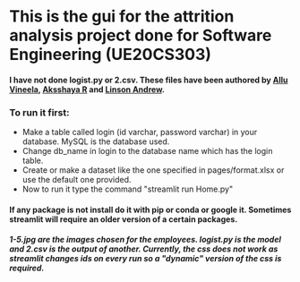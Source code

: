 # This is the gui for the attrition analysis project done for Software Engineering (UE20CS303)

#### I have not done logist.py or 2.csv. These files have been authored by [Allu Vineela](https://github.com/alluvineela), [Aksshaya R](https://github.com/AksshayaR) and [Linson Andrew](https://github.com/linsonandrew).

### To run it first:

* Make a table called login (id varchar, password varchar) in your database. MySQL is the database used.
* Change db_name in login to the database name which has the login table.
* Create or make a dataset like the one specified in pages/format.xlsx or use the default one provided.
* Now to run it type the command "streamlit run Home.py"

#### If any package is not install do it with pip or conda or google it. Sometimes streamlit will require an older version of a certain packages.

##### 1-5.jpg are the images chosen for the employees. logist.py is the model and 2.csv is the output of another. Currently, the css does not work as streamlit changes ids on every run so a "dynamic" version of the css is required.
